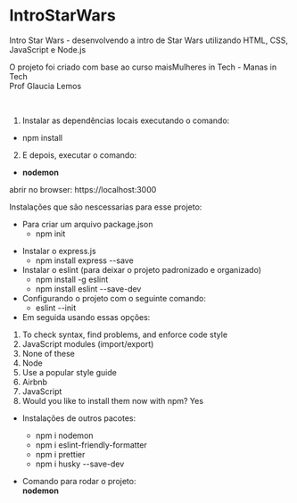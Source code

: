 # IntroStarWars
Intro Star Wars - desenvolvendo a intro de Star Wars utilizando HTML, CSS, JavaScript e Node.js


O projeto foi criado com base ao curso maisMulheres in Tech - Manas in Tech </br>
Prof Glaucia Lemos </br>

</br>

1. Instalar as dependências locais executando o comando: </br>
- npm install </br>

2. E depois, executar o comando: </br>
- **nodemon** </br>

 abrir no browser: https://localhost:3000

Instalações que são nescessarias para esse projeto:

* Para criar um arquivo package.json </br>
  - npm init </br>
- Instalar o express.js </br>
  - npm install express --save </br>
- Instalar o eslint (para deixar o projeto padronizado e organizado) </br>
  - npm install -g eslint </br>
  - npm install eslint --save-dev </br>
- Configurando o projeto com o seguinte comando: </br>
  - eslint --init </br>
- Em seguida usando essas opções: </br>
1. To check syntax, find problems, and enforce code style
2. JavaScript modules (import/export)
3. None of these
4. Node
5. Use a popular style guide
6. Airbnb
7. JavaScript
8. Would you like to install them now with npm? Yes

- Instalações de outros pacotes: </br>
  - npm i nodemon </br>
  - npm i eslint-friendly-formatter </br>
  - npm i prettier </br>
  - npm i husky --save-dev </br>

- Comando para rodar o projeto:</br>
 **nodemon**
